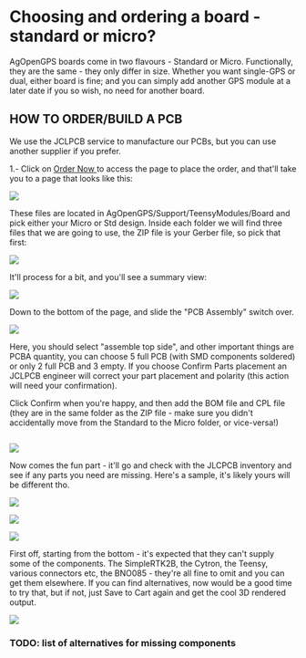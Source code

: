 # Choosing and ordering a board - standard or micro?

AgOpenGPS boards come in two flavours - Standard or Micro. Functionally, they are the same - they only differ in size. Whether you want single-GPS or dual, either board is fine; and you can simply add another GPS module at a later date if you so wish, no need for another board.

## HOW TO ORDER/BUILD A PCB

We use the JCLPCB service to manufacture our PCBs, but you can use another supplier if you prefer.

1.- Click on [Order Now ](https://cart.jlcpcb.com/quote)to access the page to place the order, and that'll take you to a page that looks like this:

![](<../../.gitbook/assets/image (16).png>)

These files are located in AgOpenGPS/Support/TeensyModules/Board and pick either your Micro or Std design. Inside each folder we will find three files that we are going to use, the ZIP file is your Gerber file, so pick that first:

![](<../../.gitbook/assets/image (4) (1).png>)

It'll process for a bit, and you'll see a summary view:

![](<../../.gitbook/assets/image (5).png>)

Down to the bottom of the page, and slide the "PCB Assembly" switch over.

![](<../../.gitbook/assets/image (17).png>)

Here, you should select "assemble top side", and other important things are PCBA quantity, you can choose 5 full PCB (with SMD components soldered) or only 2 full PCB and 3 empty. If you choose Confirm Parts placement an JCLPCB engineer will correct your part placement and polarity (this action will need your confirmation).

Click Confirm when you're happy, and then add the BOM file and CPL file (they are in the same folder as the ZIP file - make sure you didn't accidentally move from the Standard to the Micro folder, or vice-versa!)

<img src="../../.gitbook/assets/image (12).png" alt="" data-size="original">

![](<../../.gitbook/assets/image (10).png>)

Now comes the fun part - it'll go and check with the JLCPCB inventory and see if any parts you need are missing. Here's a sample, it's likely yours will be different tho.

![](<../../.gitbook/assets/image (6) (2).png>)

![](<../../.gitbook/assets/image (20).png>)

![](<../../.gitbook/assets/image (9).png>)

First off, starting from the bottom - it's expected that they can't supply some of the components. The SimpleRTK2B, the Cytron, the Teensy, various connectors etc, the BNO085 - they're all fine to omit and you can get them elsewhere. If you can find alternatives, now would be a good time to try that, but if not, just Save to Cart again and get the cool 3D rendered output.

![](<../../.gitbook/assets/image (7).png>)

### TODO: list of alternatives for missing components


